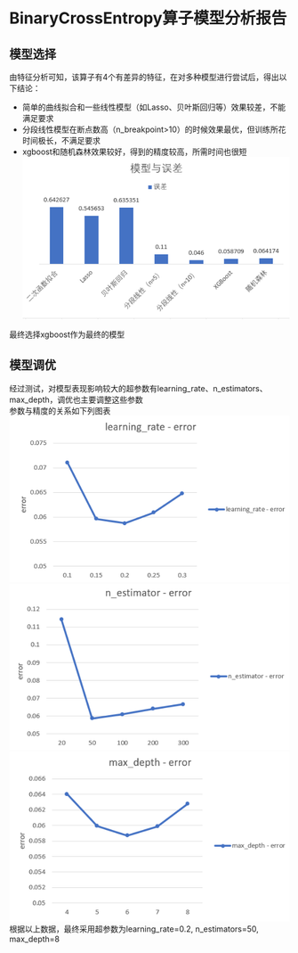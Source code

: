 # BinaryCrossEntropy算子模型分析报告
## 模型选择
由特征分析可知，该算子有4个有差异的特征，在对多种模型进行尝试后，得出以下结论：
+ 简单的曲线拟合和一些线性模型（如Lasso、贝叶斯回归等）效果较差，不能满足要求
+ 分段线性模型在断点数高（n_breakpoint>10）的时候效果最优，但训练所花时间极长，不满足要求
+ xgboost和随机森林效果较好，得到的精度较高，所需时间也很短  
![model-error](image/model-error.png)

最终选择xgboost作为最终的模型
## 模型调优
经过测试，对模型表现影响较大的超参数有learning_rate、n_estimators、max_depth，调优也主要调整这些参数  
参数与精度的关系如下列图表  
![lr](image/lr.png)  
![ne](image/ne.png)  
![md](image/md.png)  
根据以上数据，最终采用超参数为learning_rate=0.2, n_estimators=50, max_depth=8
